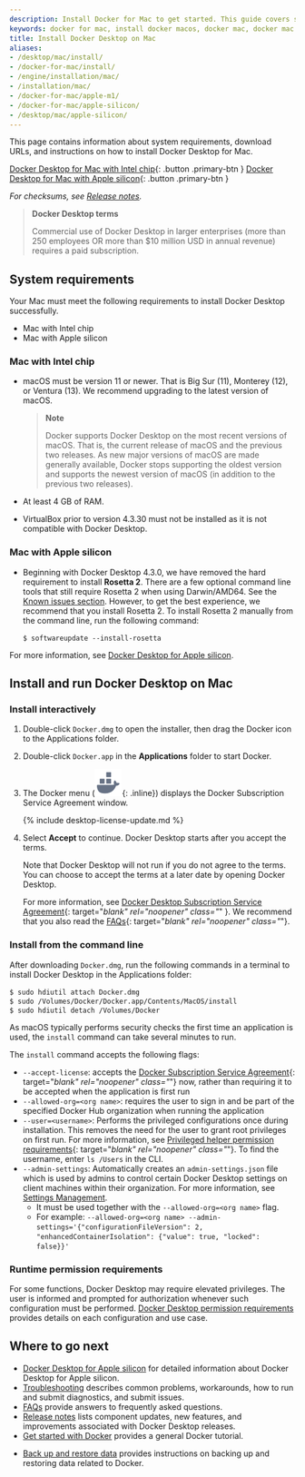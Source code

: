 ```yaml
---
description: Install Docker for Mac to get started. This guide covers system requirements, where to download, and instructions on how to install and update.
keywords: docker for mac, install docker macos, docker mac, docker mac install, docker install macos, install docker on mac, install docker macbook, docker desktop for mac, how to install docker on mac, setup docker on mac
title: Install Docker Desktop on Mac
aliases:
- /desktop/mac/install/
- /docker-for-mac/install/
- /engine/installation/mac/
- /installation/mac/
- /docker-for-mac/apple-m1/
- /docker-for-mac/apple-silicon/
- /desktop/mac/apple-silicon/
---
```


This page contains information about system requirements, download URLs, and instructions on how to install Docker Desktop for Mac.

[Docker Desktop for Mac with Intel chip](https://desktop.docker.com/mac/main/amd64/Docker.dmg?utm_source=docker&utm_medium=webreferral&utm_campaign=docs-driven-download-mac-amd64){: .button .primary-btn }
[Docker Desktop for Mac with Apple silicon](https://desktop.docker.com/mac/main/arm64/Docker.dmg?utm_source=docker&utm_medium=webreferral&utm_campaign=docs-driven-download-mac-arm64){: .button .primary-btn }

*For checksums, see [Release notes](../release-notes.md).*

> **Docker Desktop terms**
>
> Commercial use of Docker Desktop in larger enterprises (more than 250
> employees OR more than $10 million USD in annual revenue) requires a paid
> subscription.

## System requirements

Your Mac must meet the following requirements to install Docker Desktop successfully.

<ul class="nav nav-tabs">
<li class="active"><a data-toggle="tab" data-target="#mac-intel">Mac with Intel chip</a></li>
<li><a data-toggle="tab" data-target="#mac-apple-silicon">Mac with Apple silicon</a></li>
</ul>
<div class="tab-content">
<div id="mac-intel" class="tab-pane fade in active" markdown="1">

### Mac with Intel chip

- macOS must be version 11 or newer. That is Big Sur (11), Monterey (12), or Ventura (13). We recommend upgrading to the latest version of macOS.

  > **Note**
  >
  > Docker supports Docker Desktop on the most recent versions of macOS. That is, the current release of macOS and the previous two releases. As new major versions of macOS are made generally available, Docker stops supporting the oldest version and supports the newest version of macOS (in addition to the previous two releases).

- At least 4 GB of RAM.

- VirtualBox prior to version 4.3.30 must not be installed as it is not compatible with Docker Desktop.

</div>
<div id="mac-apple-silicon" class="tab-pane fade" markdown="1">

### Mac with Apple silicon

- Beginning with Docker Desktop 4.3.0, we have removed the hard requirement to install **Rosetta 2**. There are a few optional command line tools that still require Rosetta 2 when using Darwin/AMD64. See the [Known issues section](../troubleshoot/known-issues.md). However, to get the best experience, we recommend that you install Rosetta 2. To install Rosetta 2 manually from the command line, run the following command:

  ```console
  $ softwareupdate --install-rosetta
  ```

 For more information, see [Docker Desktop for Apple silicon](../install/mac-install.md).

</div>
</div>

## Install and run Docker Desktop on Mac

### Install interactively

1. Double-click `Docker.dmg` to open the installer, then drag the Docker icon to
    the Applications folder.


2. Double-click `Docker.app` in the **Applications** folder to start Docker.

3. The Docker menu (![whale menu](images/whale-x.svg){: .inline}) displays the Docker Subscription Service Agreement window.

    {% include desktop-license-update.md %}

4. Select **Accept** to continue. Docker Desktop starts after you accept the terms.

   Note that Docker Desktop will not run if you do not agree to the terms. You can choose to accept the terms at a later date by opening Docker Desktop.

   For more information, see [Docker Desktop Subscription Service Agreement](https://www.docker.com/legal/docker-subscription-service-agreement){: target="_blank" rel="noopener" class="_" }. We recommend that you also read the [FAQs](https://www.docker.com/pricing/faq){: target="_blank" rel="noopener" class="_"}.

### Install from the command line

After downloading `Docker.dmg`, run the following commands in a terminal to install Docker Desktop in the Applications folder:

```console
$ sudo hdiutil attach Docker.dmg
$ sudo /Volumes/Docker/Docker.app/Contents/MacOS/install
$ sudo hdiutil detach /Volumes/Docker
```

As macOS typically performs security checks the first time an application is used, the `install` command can take several minutes to run.

The `install` command accepts the following flags:
- `--accept-license`: accepts the [Docker Subscription Service Agreement](https://www.docker.com/legal/docker-subscription-service-agreement){: target="_blank" rel="noopener" class="_"} now, rather than requiring it to be accepted when the application is first run
- `--allowed-org=<org name>`: requires the user to sign in and be part of the specified Docker Hub organization when running the application
- `--user=<username>`: Performs the privileged configurations once during installation. This removes the need for the user to grant root privileges on first run. For more information, see [Privileged helper permission requirements](../mac/permission-requirements.md#permission-requirements){: target="_blank" rel="noopener" class="_"}. To find the username, enter `ls /Users` in the CLI.
- `--admin-settings`: Automatically creates an `admin-settings.json` file which is used by admins to control certain Docker Desktop settings on client machines within their organization. For more information, see [Settings Management](../hardened-desktop/settings-management/index.md).
  - It must be used together with the `--allowed-org=<org name>` flag. 
  - For example:
    `--allowed-org=<org name> --admin-settings='{"configurationFileVersion": 2, "enhancedContainerIsolation": {"value": true, "locked": false}}'`

### Runtime permission requirements

For some functions, Docker Desktop may require elevated privileges. The user is informed and prompted for authorization whenever such
configuration must be performed. [Docker Desktop permission requirements](../mac/permission-requirements.md) provides details on each configuration
and use case.


## Where to go next

- [Docker Desktop for Apple silicon](../install/mac-install.md) for detailed information about Docker Desktop for Apple silicon.
- [Troubleshooting](../troubleshoot/overview.md) describes common problems, workarounds, how
  to run and submit diagnostics, and submit issues.
- [FAQs](../faqs/general.md) provide answers to frequently asked questions.
- [Release notes](../release-notes.md) lists component updates, new features, and improvements associated with Docker Desktop releases.
- [Get started with Docker](../../get-started/index.md) provides a general Docker tutorial.
* [Back up and restore data](../backup-and-restore.md) provides instructions
  on backing up and restoring data related to Docker.

